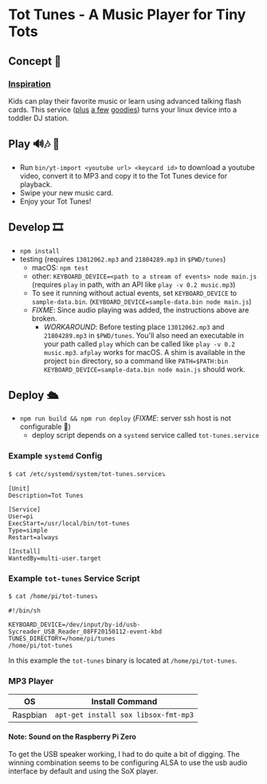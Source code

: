 # Tot Tunes - A Music Player for Tiny Tots

## Concept 🤔
### [Inspiration](https://blog.testdouble.com/posts/2018-02-20-music-cards)
Kids can play their favorite music or learn using advanced talking flash cards. This service ([plus](http://a.co/cCXmWU7) [a few](http://a.co/1Yy2d8M) [goodies](http://a.co/fXV2Fwh)) turns your linux device into a toddler DJ station.

## Play 🔊🎶 👶

- Run `bin/yt-import <youtube url> <keycard id>` to download a youtube video, convert it to MP3 and copy it to the Tot Tunes device for playback.
- Swipe your new music card.
- Enjoy your Tot Tunes!

## Develop 🎞

- `npm install`
- testing (requires `13012062.mp3` and `21804289.mp3` in `$PWD/tunes`)
  - macOS: `npm test`
  - other: `KEYBOARD_DEVICE=<path to a stream of events> node main.js` (requires `play` in path, with an API like `play -v 0.2 music.mp3`)
  - To see it running without actual events, set `KEYBOARD_DEVICE` to `sample-data.bin`. (`KEYBOARD_DEVICE=sample-data.bin node main.js`)
  - *FIXME*: Since audio playing was added, the instructions above are broken.
    - *WORKAROUND*: Before testing place `13012062.mp3` and `21804289.mp3` in `$PWD/tunes`. You'll also need an executable in your path called `play` which can be called like `play -v 0.2 music.mp3`. `afplay` works for macOS. A shim is available in the project `bin` directory, so a command like `PATH=$PATH:bin KEYBOARD_DEVICE=sample-data.bin node main.js` should work.

## Deploy 🛳

- `npm run build && npm run deploy` (*FIXME*: server ssh host is not configurable 😬)
  - deploy script depends on a `systemd` service called `tot-tunes.service`

### Example `systemd` Config

`$ cat /etc/systemd/system/tot-tunes.service`⤵️
```
[Unit]
Description=Tot Tunes

[Service]
User=pi
ExecStart=/usr/local/bin/tot-tunes
Type=simple
Restart=always

[Install]
WantedBy=multi-user.target
```

### Example `tot-tunes` Service Script

`$ cat /home/pi/tot-tunes`⤵️

```
#!/bin/sh

KEYBOARD_DEVICE=/dev/input/by-id/usb-Sycreader_USB_Reader_08FF20150112-event-kbd
TUNES_DIRECTORY=/home/pi/tunes
/home/pi/tot-tunes
```

In this example the `tot-tunes` binary is located at `/home/pi/tot-tunes`.

### MP3 Player

| OS                  | Install Command                      |
|---------------------|--------------------------------------|
| Raspbian            | `apt-get install sox libsox-fmt-mp3` |

#### Note: Sound on the Raspberry Pi Zero

To get the USB speaker working, I had to do quite a bit of digging. The winning combination seems to be configuring ALSA to use the usb audio interface by default and using the SoX player.
